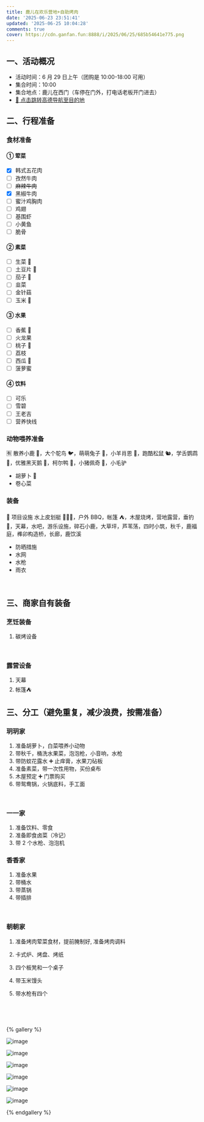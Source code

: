 ```yaml
---
title: 鹿儿在欢乐营地+自助烤肉
date: '2025-06-23 23:51:41'
updated: '2025-06-25 10:04:28'
comments: true
cover: https://cdn.ganfan.fun:8888/i/2025/06/25/685b54641e775.png
---
```




## 一、活动概况

* 活动时间：6 月 29 日上午（团购是 10:00-18:00 可用）
* 集合时间：10:00
* 集合地点：鹿儿在西门（车停在门外，打电话老板开门进去）
* [📌 点击跳转高德导航至目的地](https://surl.amap.com/wWUzqQh1u0ca)

## 二、行程准备

### 食材准备

#### ① 荤菜

* [X] 韩式五花肉
* [ ] 孜然牛肉
* [ ] ~~麻辣牛肉~~
* [X] 黑椒牛肉
* [ ] 蜜汁鸡胸肉
* [ ] 鸡翅
* [ ] 基围虾
* [ ] 小黄鱼
* [ ] 脆骨

#### ② 素菜

* [ ] 生菜 🥬
* [ ] 土豆片 🥔
* [ ] 茄子 🍆
* [ ] 韭菜
* [ ] 金针菇
* [ ] 玉米 🌽

#### ③ 水果

* [ ] 香蕉 🍌
* [ ] 火龙果
* [ ] 桃子 🍑
* [ ] 荔枝
* [ ] 西瓜 🍉
* [ ] 菠萝蜜

#### ④ 饮料

* [ ] 可乐
* [ ] 雪碧
* [ ] 王老吉
* [ ] 营养快线

### 动物喂养准备

🈶️ 散养小鹿 🦌，大个鸵鸟 🐦，萌萌兔子 🐇，小羊肖恩 🐑，跑酷松鼠 🐿️，学舌鹦鹉 🦜，优雅黑天鹅 🦢，柯尔鸭 🦆，小猪佩奇 🐷，小毛驴

* 胡萝卜 🥕
* 卷心菜

### 装备

🌈 项目设施 水上皮划艇 🚣🏻‍♀️，户外 BBQ，帐篷 ⛺，木屋烧烤，营地露营，垂钓 🎣，天幕，水吧，游乐设施，碎石小鹿，大草坪，芦苇荡，四时小筑，秋千，鹿福庭，榫卯构造桥，长廊，鹿饮溪

* 防晒措施
* 水网
* 水枪
* 雨衣

‍

## 三、商家自有装备

### 烹饪装备

1. 碳烤设备

‍

### 露营设备

1. 天幕
2. 帐篷⛺

## 三、分工（避免重复，减少浪费，按需准备）

### 玥玥家

1. 准备胡萝卜，白菜喂养小动物
2. 带秋千，桶洗水果菜，泡泡枪，小音响，水枪
3. 带防蚊花露水 ➕ 止痒膏，水果刀砧板
4. 准备素菜，带一次性用物，买份桌布
5. 木屋预定 ➕ 门票购买
6. 带鸳鸯锅，火锅底料，手工面

‍

### 一一家

1. 准备饮料、零食
2. 准备即食卤菜（冷记）
3. 带 2 个水枪、泡泡机

### 香香家

1. 准备水果
2. 带桶水
3. 带蒸锅
4. 带插排

‍

### 朝朝家

1. 准备烤肉荤菜食材，提前腌制好, 准备烤肉调料
2. 卡式炉、烤盘、烤纸
3. 四个板凳和一个桌子
4. 带玉米馒头
5. 带水枪有四个

    ‍

    ‍

{% gallery %}

​![image](https://cdn.ganfan.fun:8888//i/2025/06/26/685ca2cead28a.png)​

​![image](https://cdn.ganfan.fun:8888//i/2025/06/26/685ca2d2bca7b.png)​

​![image](https://cdn.ganfan.fun:8888//i/2025/06/26/685ca2d5324c8.png)​

​![image](https://cdn.ganfan.fun:8888/thumbnails/a4dfa466bbc753cc758ca6ba4bcca1ee.png)​

​![image](https://cdn.ganfan.fun:8888/thumbnails/81d0119c667f1528d9b95cf369133db1.png)​

​![image](https://cdn.ganfan.fun:8888/thumbnails/cded6e5a06dedf832c60162f686fb853.png)​

{% endgallery %}

‍
